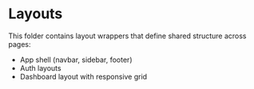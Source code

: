 # Layouts

This folder contains layout wrappers that define shared structure across pages:
- App shell (navbar, sidebar, footer)
- Auth layouts
- Dashboard layout with responsive grid
